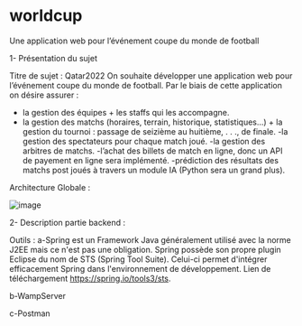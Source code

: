 # worldcup
Une application web pour l’événement coupe du monde de football

1- Présentation du sujet

Titre de sujet : Qatar2022
On souhaite développer une application web pour l’événement coupe du monde de football. Par le biais de
cette application on désire assurer :
- la gestion des équipes + les staffs qui les accompagne.
- la gestion des matchs (horaires, terrain, historique, statistiques...) + la gestion du tournoi : passage de seizième au
huitième, . . ., de finale.
-la gestion des spectateurs pour chaque match joué.
-la gestion des arbitres de matchs.
-l’achat des billets de match en ligne, donc un API de payement en ligne sera implémenté.
-prédiction des résultats des matchs post joués à travers un module IA (Python sera un grand plus).


Architecture Globale :

![image](https://user-images.githubusercontent.com/100053037/162602496-c52f6f84-2f1c-4f9a-a8e6-60b431774a1b.png)


2- Description partie backend :

Outils :
a-Spring est un Framework Java généralement utilisé avec la norme J2EE mais ce n'est pas une obligation. Spring
possède son propre plugin Eclipse du nom de STS (Spring Tool Suite). Celui-ci permet d'intégrer efficacement Spring
dans l'environnement de développement. Lien de téléchargement https://spring.io/tools3/sts.

b-WampServer

c-Postman

